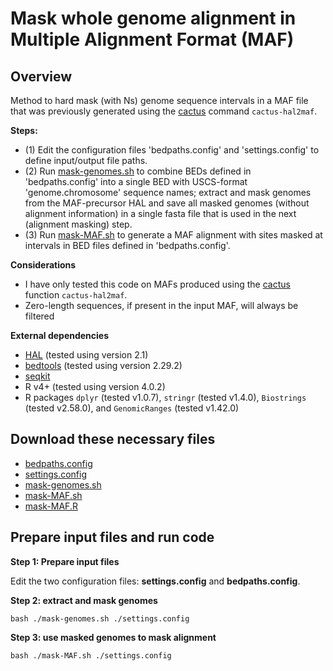 # Mask whole genome alignment in Multiple Alignment Format (MAF)

## Overview

Method to hard mask (with Ns) genome sequence intervals in a MAF file that was previously generated using the [cactus](https://github.com/ComparativeGenomicsToolkit/cactus/blob/master/README.md) command `cactus-hal2maf`.

**Steps:**
- (1) Edit the configuration files 'bedpaths.config' and 'settings.config' to define input/output file paths.
- (2) Run [mask-genomes.sh](https://github.com/JeffWeinell/mask-alignment/blob/main/mask-genomes.sh) to combine BEDs defined in 'bedpaths.config' into a single BED with USCS-format 'genome.chromosome' sequence names; extract and mask genomes from the MAF-precursor HAL and save all masked genomes (without alignment information) in a single fasta file that is used in the next (alignment masking) step.
- (3) Run [mask-MAF.sh](https://github.com/JeffWeinell/mask-alignment/blob/main/mask-MAF.sh) to generate a MAF alignment with sites masked at intervals in BED files defined in 'bedpaths.config'.

**Considerations**
- I have only tested this code on MAFs produced using the [cactus](https://github.com/ComparativeGenomicsToolkit/cactus/blob/master/README.md) function `cactus-hal2maf`.
- Zero-length sequences, if present in the input MAF, will always be filtered

**External dependencies**

- [HAL](https://github.com/ComparativeGenomicsToolkit/hal/tree/master) (tested using version 2.1)
- [bedtools](https://bedtools.readthedocs.io/en/latest/) (tested using version 2.29.2)
- [seqkit](https://bioinf.shenwei.me/seqkit/) 
- R v4+ (tested using version 4.0.2)
- R packages `dplyr` (tested v1.0.7), `stringr` (tested v1.4.0), `Biostrings` (tested v2.58.0), and `GenomicRanges` (tested v1.42.0)

## Download these necessary files

- [bedpaths.config](https://raw.githubusercontent.com/JeffWeinell/mask-alignment/main/bedpaths.config)
- [settings.config](https://raw.githubusercontent.com/JeffWeinell/mask-alignment/main/settings.config)
- [mask-genomes.sh](https://raw.githubusercontent.com/JeffWeinell/mask-alignment/main/mask-genomes.sh)
- [mask-MAF.sh](https://raw.githubusercontent.com/JeffWeinell/mask-alignment/main/mask-MAF.sh)
- [mask-MAF.R](https://raw.githubusercontent.com/JeffWeinell/mask-alignment/main/mask-MAF.R)


## Prepare input files and run code

**Step 1: Prepare input files**

Edit the two configuration files: **settings.config** and **bedpaths.config**.

**Step 2: extract and mask genomes**

```
bash ./mask-genomes.sh ./settings.config
```

**Step 3: use masked genomes to mask alignment**

```
bash ./mask-MAF.sh ./settings.config
```


